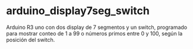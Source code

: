 # arduino_display7seg_switch
Arduino R3 uno con dos display de 7 segmentos y un switch, programado para mostrar conteo de 1 a 99 o números primos entre 0 y 100, según la posición del switch.
